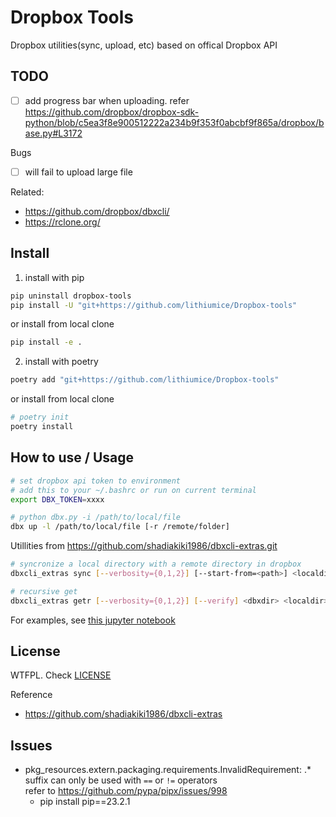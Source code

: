 # Dropbox Tools

Dropbox utilities(sync, upload, etc) based on offical Dropbox API

## TODO
- [ ] add progress bar when uploading. refer https://github.com/dropbox/dropbox-sdk-python/blob/c5ea3f8e900512222a234b9f353f0abcbf9f865a/dropbox/base.py#L3172

Bugs
- [ ] will fail to upload large file

Related:
- https://github.com/dropbox/dbxcli/
- https://rclone.org/


## Install

1. install with pip
```bash
pip uninstall dropbox-tools
pip install -U "git+https://github.com/lithiumice/Dropbox-tools"
```

or install from local clone
```bash
pip install -e .
```

2. install with poetry
```bash
poetry add "git+https://github.com/lithiumice/Dropbox-tools"
```

or install from local clone

```bash
# poetry init
poetry install
```

## How to use / Usage

```bash
# set dropbox api token to environment
# add this to your ~/.bashrc or run on current terminal
export DBX_TOKEN=xxxx

# python dbx.py -i /path/to/local/file
dbx up -l /path/to/local/file [-r /remote/folder]
```

Utillities from https://github.com/shadiakiki1986/dbxcli-extras.git
```bash
# syncronize a local directory with a remote directory in dropbox
dbxcli_extras sync [--verbosity={0,1,2}] [--start-from=<path>] <localdir> <dbxdir>

# recursive get
dbxcli_extras getr [--verbosity={0,1,2}] [--verify] <dbxdir> <localdir>
```

For examples, see [this jupyter notebook](https://gist.github.com/shadiakiki1986/7c478d451a4221d464d7bcfd5fc6a914)


## License

WTFPL. Check [LICENSE](LICENSE)

Reference
- https://github.com/shadiakiki1986/dbxcli-extras

## Issues
- pkg_resources.extern.packaging.requirements.InvalidRequirement: .* suffix can only be used with `==` or `!=` operators  
refer to https://github.com/pypa/pipx/issues/998
    - pip install pip==23.2.1
